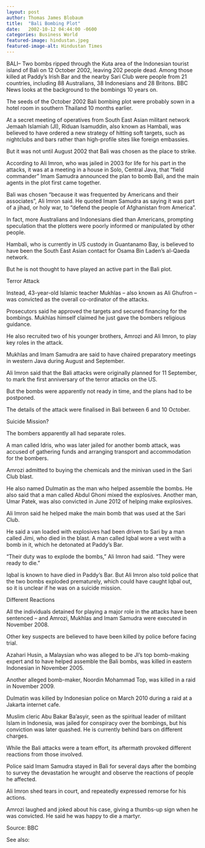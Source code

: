 ```yaml
---
layout: post
author: Thomas James Blobaum 
title:  "Bali Bombing Plot"
date:   2002-10-12 04:44:00 -0600
categories: Business World 
featured-image: hindustan.jpeg
featured-image-alt: Hindustan Times 
---
```

BALI– Two bombs ripped through the Kuta area of the Indonesian tourist island of Bali on 12 October 2002, leaving 202 people dead. Among those killed at Paddy’s Irish Bar and the nearby Sari Club were people from 21 countries, including 88 Australians, 38 Indonesians and 28 Britons. BBC News looks at the background to the bombings 10 years on.

The seeds of the October 2002 Bali bombing plot were probably sown in a hotel room in southern Thailand 10 months earlier.

<a href="https://en.wikipedia.org/wiki/2002_Bali_bombings" data-iframely-url></a>

At a secret meeting of operatives from South East Asian militant network Jemaah Islamiah (JI), Riduan Isamuddin, also known as Hambali, was believed to have ordered a new strategy of hitting soft targets, such as nightclubs and bars rather than high-profile sites like foreign embassies.

But it was not until August 2002 that Bali was chosen as the place to strike.

According to Ali Imron, who was jailed in 2003 for life for his part in the attacks, it was at a meeting in a house in Solo, Central Java, that “field commander” Imam Samudra announced the plan to bomb Bali, and the main agents in the plot first came together.

Bali was chosen “because it was frequented by Americans and their associates”, Ali Imron said. He quoted Imam Samudra as saying it was part of a jihad, or holy war, to “defend the people of Afghanistan from America”.

In fact, more Australians and Indonesians died than Americans, prompting speculation that the plotters were poorly informed or manipulated by other people.

Hambali, who is currently in US custody in Guantanamo Bay, is believed to have been the South East Asian contact for Osama Bin Laden’s al-Qaeda network.

But he is not thought to have played an active part in the Bali plot.

Terror Attack

Instead, 43-year-old Islamic teacher Mukhlas – also known as Ali Ghufron – was convicted as the overall co-ordinator of the attacks.

Prosecutors said he approved the targets and secured financing for the bombings. Mukhlas himself claimed he just gave the bombers religious guidance.

He also recruited two of his younger brothers, Amrozi and Ali Imron, to play key roles in the attack.

Mukhlas and Imam Samudra are said to have chaired preparatory meetings in western Java during August and September.

Ali Imron said that the Bali attacks were originally planned for 11 September, to mark the first anniversary of the terror attacks on the US.

But the bombs were apparently not ready in time, and the plans had to be postponed.

The details of the attack were finalised in Bali between 6 and 10 October.

Suicide Mission?

The bombers apparently all had separate roles.

A man called Idris, who was later jailed for another bomb attack, was accused of gathering funds and arranging transport and accommodation for the bombers.

Amrozi admitted to buying the chemicals and the minivan used in the Sari Club blast.

He also named Dulmatin as the man who helped assemble the bombs. He also said that a man called Abdul Ghoni mixed the explosives. Another man, Umar Patek, was also convicted in June 2012 of helping make explosives.

Ali Imron said he helped make the main bomb that was used at the Sari Club.

He said a van loaded with explosives had been driven to Sari by a man called Jimi, who died in the blast. A man called Iqbal wore a vest with a bomb in it, which he detonated at Paddy’s Bar.

“Their duty was to explode the bombs,” Ali Imron had said. “They were ready to die.”

Iqbal is known to have died in Paddy’s Bar. But Ali Imron also told police that the two bombs exploded prematurely, which could have caught Iqbal out, so it is unclear if he was on a suicide mission.

Different Reactions

All the individuals detained for playing a major role in the attacks have been sentenced – and Amrozi, Mukhlas and Imam Samudra were executed in November 2008.

Other key suspects are believed to have been killed by police before facing trial.

Azahari Husin, a Malaysian who was alleged to be JI’s top bomb-making expert and to have helped assemble the Bali bombs, was killed in eastern Indonesian in November 2005.

Another alleged bomb-maker, Noordin Mohammad Top, was killed in a raid in November 2009.

Dulmatin was killed by Indonesian police on March 2010 during a raid at a Jakarta internet cafe.

Muslim cleric Abu Bakar Ba’asyir, seen as the spiritual leader of militant Islam in Indonesia, was jailed for conspiracy over the bombings, but his conviction was later quashed. He is currently behind bars on different charges.

While the Bali attacks were a team effort, its aftermath provoked different reactions from those involved.

Police said Imam Samudra stayed in Bali for several days after the bombing to survey the devastation he wrought and observe the reactions of people he affected.

Ali Imron shed tears in court, and repeatedly expressed remorse for his actions.

Amrozi laughed and joked about his case, giving a thumbs-up sign when he was convicted. He said he was happy to die a martyr.

Source: BBC

<a href="https://www.bbc.com/news/world-asia-19881138" data-iframely-url></a>

See also: 
<a href="http://thenewworldpost.com/world/2022/02/22/911-sequence.html" data-iframely-url></a>
